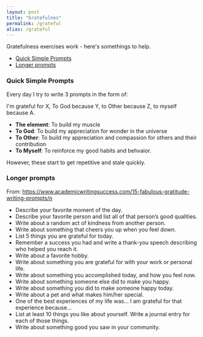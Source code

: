```yaml
---
layout: post
title: "Gratefulnes"
permalink: /grateful
alias: /grateful
---
```


Gratefulness exercises work - here's somethings to help.

<!-- prettier-ignore-start -->
<!-- vim-markdown-toc-start -->

- [Quick Simple Prompts](#quick-simple-prompts)
- [Longer prompts](#longer-prompts)

<!-- vim-markdown-toc-end -->
<!-- prettier-ignore-end -->

### Quick Simple Prompts

Every day I try to write 3 prompts in the form of:

I'm grateful for X, To God because Y, to Other because Z, to myself because A.

- **The element**: To build my muscle
- **To God**: To build my appreciation for wonder in the universe
- **To Other**: To build my appreciation and compassion for others and their contribution
- **To Myself**: To reinforce my good habits and behvaior.

However, these start to get repetitive and stale quickly.

### Longer prompts

From: https://www.academicwritingsuccess.com/15-fabulous-gratitude-writing-prompts/n

- Describe your favorite moment of the day.
- Describe your favorite person and list all of that person’s good qualities.
- Write about a random act of kindness from another person.
- Write about something that cheers you up when you feel down.
- List 5 things you are grateful for today.
- Remember a success you had and write a thank-you speech describing who helped you reach it.
- Write about a favorite hobby.
- Write about something you are grateful for with your work or personal life.
- Write about something you accomplished today, and how you feel now.
- Write about something someone else did to make you happy.
- Write about something you did to make someone happy today.
- Write about a pet and what makes him/her special.
- One of the best experiences of my life was… I am grateful for that experience because…
- List at least 10 things you like about yourself. Write a journal entry for each of those things.
- Write about something good you saw in your community.
